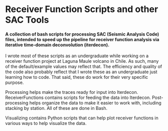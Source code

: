 # Receiver Function Scripts and other SAC Tools
#### A collection of bash scripts for processing SAC (Seismic Analysis Code) files, intended to speed up the pipeline for receiver function analysis via iterative time-domain deconvolution (iterdecon).

I wrote most of these scripts as an undergraduate while working on a receiver function project at Laguna Maule volcano in Chile. As such, many of the default/example values may reflect that. The efficiency and quality of the code also probably reflect that I wrote these as an undergraduate just learning how to code. That said, these do work for their very specific purpose.

Processing helps make the traces ready for input into Iterdecon. ReceiverFunctions contains scripts for feeding the data into Iterdecon. Post-processing helps organize the data to make it easier to work with, including stacking by station. All of these are done in Bash.

Visualizing contains Python scripts that can help plot receiver functions in various ways to help visualize the data.
